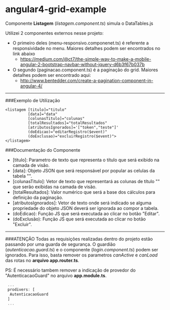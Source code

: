 # angular4-grid-example
Componente **Listagem** (*listagem.component.ts*) simula o DataTables.js

Utilizei 2 componentes externos nesse projeto:
  * O primeiro deles (menu-responsivo.componenet.ts) é referente a responsividade no menu. Maiores detalhes podem ser encontrados no link abaixo
      * https://medium.com/@ct7/the-simple-way-to-make-a-mobile-angular-2-bootstrap-navbar-without-jquery-d6b3f67b037b
  * O segundo (paginacao.component.ts) é a paginação do grid. Maiores detalhes podem ser encontrado aqui:
      * http://www.bentedder.com/create-a-pagination-component-in-angular-4/
      
----------------------------------------------------------------------------------------------------------------------------------------

###Exemplo de Utilização

```
<listagem [titulo]="titulo"  
          [data]="data" 
          [colunasTitulo]="colunas" 
          [totalResultados]="totalResultados"
          [atributosIgnorados]='["token","teste"]'
          (doEdicao)="editarRegistro($event)"
          (doExclusao)="excluirRegistro($event)">
</listagem>
```
###Documentação do Componente

* [titulo]: Parametro de texto que representa o título que será exibido na camada de visão.
* [data]: Objeto JSON que será responsável por popular as celulas da tabela "<td>".
* [colunasTitulo]: Vetor de texto que representará as colunas de título "<th>" que serão exibidas na camada de visão.
* [totalResultados]: Valor numérico que será a base dos cálculos para definição da paginação. 
* [atributosIgnorados]: Vetor de texto onde será indicado se alguma propriedade do objeto JSON deverá ser ignorada ao compor a tabela.
* (doEdicao): Função JS que será executada ao clicar no botão "Editar".
* (doExclusão): Função JS que será executada ao clicar no botão "Excluir".

----------------------------------------------------------------------------------------------------------------------------------------

###ATENÇÃO 
Todas as requisições realizadas dentro do projeto estão passando por uma guarda de segurança. O guardião (*autenticacao.guard.ts*) e o componente (*login.component.ts*) podem ser ignorados. Para isso, basta remover os parametros *canActive* e *canLoad* das rotas no **arquivo app.router.ts**. 

PS: É necessário tambem remover a indicação de provedor do "AutenticacaoGuard" no arquivo **app.module.ts**.
```javascript
 ...
 prodivers: [
  AutenticacaoGuard
 ]
 ...
```


